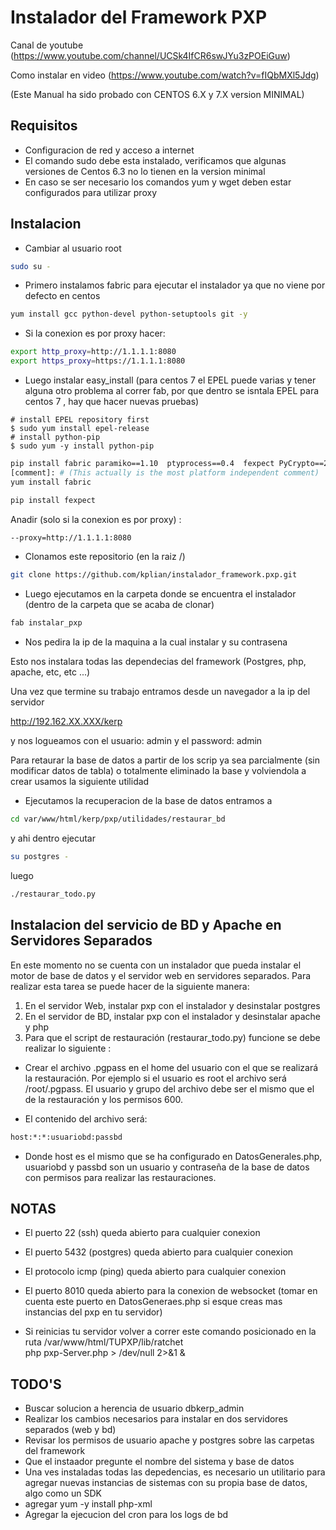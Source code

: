 Instalador del Framework PXP
===============================

Canal de youtube (https://www.youtube.com/channel/UCSk4IfCR6swJYu3zPOEiGuw)

Como instalar en video (https://www.youtube.com/watch?v=fIQbMXl5Jdg)

(Este Manual ha sido probado con CENTOS 6.X y 7.X version MINIMAL) 

Requisitos
-----------

* Configuracion de red y acceso a internet 
* El comando sudo debe esta instalado, verificamos que algunas versiones de Centos 6.3 no lo tienen en la version minimal 
* En caso se ser necesario los comandos  yum y wget deben estar configurados para utilizar proxy

Instalacion
------------

* Cambiar al usuario root

```sh 
sudo su -
```

* Primero instalamos fabric para ejecutar el instalador ya que no viene por defecto en centos

```sh
yum install gcc python-devel python-setuptools git -y
```
* Si la conexion es por proxy hacer:

```sh
export http_proxy=http://1.1.1.1:8080
export https_proxy=https://1.1.1.1:8080
```
* Luego instalar easy_install (para centos 7 el EPEL puede varias y tener alguna otro problema al correr  fab, por que dentro se isntala EPEL para centos 7 , hay que hacer nuevas pruebas)


```
# install EPEL repository first
$ sudo yum install epel-release
# install python-pip
$ sudo yum -y install python-pip
```
```sh
pip install fabric paramiko==1.10  ptyprocess==0.4  fexpect PyCrypto==2.3   --NO USAR OBSOLETO
[comment]: # (This actually is the most platform independent comment)
yum install fabric

pip install fexpect

```


Anadir (solo si la conexion es por proxy) :

```sh
--proxy=http://1.1.1.1:8080
```

* Clonamos este repositorio  (en la raiz /)

```sh
git clone https://github.com/kplian/instalador_framework.pxp.git
```

* Luego ejecutamos en la carpeta donde se encuentra el instalador (dentro de la carpeta que se acaba de clonar)

```sh 
fab instalar_pxp
```



* Nos pedira la ip de la maquina a la cual instalar y su contrasena


Esto nos instalara todas las dependecias del framework (Postgres, php, apache, etc, etc ...)

Una vez que termine su trabajo entramos desde un navegador a la ip del servidor 

http://192.162.XX.XXX/kerp   

y nos logueamos con el usuario: admin  y el  password:  admin


Para retaurar la base de datos a partir de los scrip ya sea parcialmente  (sin modificar datos de tabla) o totalmente eliminado la base y volviendola a crear usamos la siguiente utilidad


* Ejecutamos la recuperacion de la base de datos entramos a 

```sh 
cd var/www/html/kerp/pxp/utilidades/restaurar_bd
```

y ahi dentro ejecutar 

```sh 
su postgres -
```

luego

```sh
./restaurar_todo.py
```

Instalacion del servicio de BD y Apache en Servidores Separados
------------------------------------------------------------------
En este momento no se cuenta con un instalador que pueda instalar el motor de base de datos y el servidor web en servidores separados. Para realizar esta tarea se puede hacer de la siguiente manera:

1. En el servidor Web, instalar pxp con el instalador y desinstalar postgres
2. En el servidor de BD, instalar pxp con el instalador y desinstalar apache y php
3. Para que el script de restauración (restaurar_todo.py) funcione se debe realizar lo siguiente :

* Crear el archivo .pgpass en el home del usuario con el que se realizará la restauración. Por ejemplo si el usuario es root el archivo será /root/.pgpass. El usuario y grupo del archivo debe ser el mismo que el de la restauración y los permisos 600.

* El contenido del archivo será:

```sh
host:*:*:usuariobd:passbd
```
* Donde host es el mismo que se ha configurado en DatosGenerales.php, usuariobd y passbd son un usuario y contraseña de la base de datos con permisos para realizar las restauraciones.

NOTAS
-------
* El puerto 22 (ssh) queda abierto para cualquier conexion
* El puerto 5432 (postgres) queda abierto para cualquier conexion
* El protocolo icmp (ping) queda abierto para cualquier conexion
* El puerto 8010 queda abierto para la conexion de websocket (tomar en cuenta este puerto en DatosGeneraes.php si esque creas mas instancias del pxp en tu servidor)

* Si reinicias tu servidor volver a correr este comando posicionado en la ruta /var/www/html/TUPXP/lib/ratchet  
php pxp-Server.php > /dev/null 2>&1 &



TODO'S
-------

* Buscar solucion a herencia de usuario dbkerp_admin
* Realizar los cambios necesarios para instalar en dos servidores separados (web y bd)
* Revisar los permisos de usuario apache y postgres sobre las carpetas del framework
* Que el instaador pregunte el nombre del sistema y base de datos
* Una ves instaladas todas las depedencias, es necesario un utilitario para agregar nuevas instancias de sistemas con su propia base de datos,   algo como un SDK
* agregar yum -y install php-xml
* Agregar la ejecucion del cron para los logs de bd
